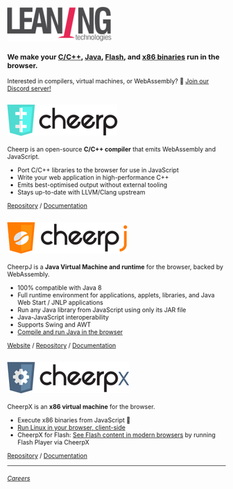 <a href="https://leaningtech.com"><img alt="Leaning Technologies" src="/profile/company-logotype.svg" width="240" /></a>

### We make your [C/C++][cheerp], [Java][cheerpj], [Flash][cheerpx-flash], and [x86 binaries][webvm] run in the browser.

Interested in compilers, virtual machines, or WebAssembly? 👀 
[Join our Discord server!](https://discord.leaningtech.com/?utm_medium=social&utm_source=GitHub&utm_campaign=github+org+readme)


## [![Cheerp](/profile/cheerp-logotype.svg?6)][cheerp]

Cheerp is an open-source **C/C++ compiler** that emits WebAssembly and JavaScript. 

- Port C/C++ libraries to the browser for use in JavaScript
- Write your web application in high-performance C++
- Emits best-optimised output without external tooling
- Stays up-to-date with LLVM/Clang upstream

[Repository][cheerp] / [Documentation](https://labs.leaningtech.com/cheerp) 


## [![CheerpJ](/profile/cheerpj-logotype.svg?7)][cheerpj]

CheerpJ is a **Java Virtual Machine and runtime** for the browser, backed by WebAssembly.

- 100% compatible with Java 8
- Full runtime environment for applications, applets, libraries, and Java Web Start / JNLP applications
- Run any Java library from JavaScript using only its JAR file
- Java-JavaScript interoperability
- Supports Swing and AWT
- [Compile and run Java in the browser](https://javafiddle.leaningtech.com/)

[Website](https://cheerpj.com) / [Repository][cheerpj] / [Documentation](https://labs.leaningtech.com/cheerpj3) 

## [![CheerpX](/profile/cheerpx-logotype.svg?7)][webvm]

CheerpX is an **x86 virtual machine** for the browser.

- Execute x86 binaries from JavaScript 🤯
- [Run Linux in your browser, client-side][webvm]
- CheerpX for Flash: [See Flash content in modern browsers][cheerpx-flash] by running Flash Player via CheerpX

[Repository][cheerpj] / [Documentation](https://labs.leaningtech.com/cheerpx) 


---

###### [Careers](https://leaningtech.freshteam.com/jobs)

[cheerp]: https://github.com/leaningtech/cheerp-meta
[cheerpj]: https://github.com/leaningtech/cheerpj-meta
[webvm]: https://github.com/leaningtech/webvm
[cheerpx-flash]: https://labs.leaningtech.com/cheerpx/for-flash/
